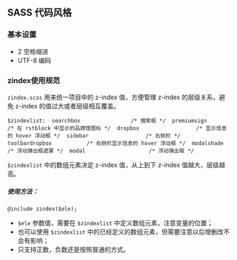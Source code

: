 ## SASS 代码风格

### 基本设置

- 2 空格缩进
- UTF-8 编码

### zindex使用规范

`zindex.scss` 用来统一项目中的 z-index 值，方便管理 z-index 的层级关系，避免 z-index 的值过大或者层级相互覆盖。

```
$zindexlist:  searchbox                /* 搜索框 */  premiumsign              /* 在 rstblock 中显示的品牌馆图标 */  dropbox                  /* 显示信息的 hover 浮动框 */  sidebar                  /* 右侧栏 */  toolbardropbox           /* 右侧栏显示信息的 hover 浮动框 */  modalshade               /* 浮动弹出框遮罩 */  modal                    /* 浮动弹出框 */
```

`$zindexlist` 中的数组元素决定 z-index 值，从上到下 z-index 值越大，层级越高。

##### 使用方法：

```
@include zindex($ele);
```

- `$ele` 参数值，需要在 `$zindexlist` 中定义数组元素，注意变量的位置；
- 也可以使用 `$zindexlist` 中的已经定义的数组元素，但需要注意以后增删改不会有影响；
- 只支持正数，负数还是按照普通的方式。